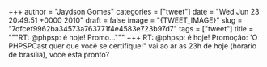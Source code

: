 
+++
author = "Jaydson Gomes"
categories = ["tweet"]
date = "Wed Jun 23 20:49:51 +0000 2010"
draft = false
image = "{TWEET_IMAGE}"
slug = "7dfcef9962ba34573a763771f4e4583e723b97d7"
tags = ["tweet"]
title = """RT: @phpsp: é hoje! Promo..."""
+++
RT: @phpsp: é hoje! Promoção: 'O PHPSPCast quer que você se certifique!" vai ao ar as 23h de hoje (horario de brasília), voce esta pronto?
